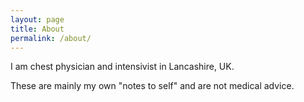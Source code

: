 ```yaml
---
layout: page
title: About
permalink: /about/
---
```


I am chest physician and intensivist in Lancashire, UK.

These are mainly my own "notes to self" and are not medical advice.
